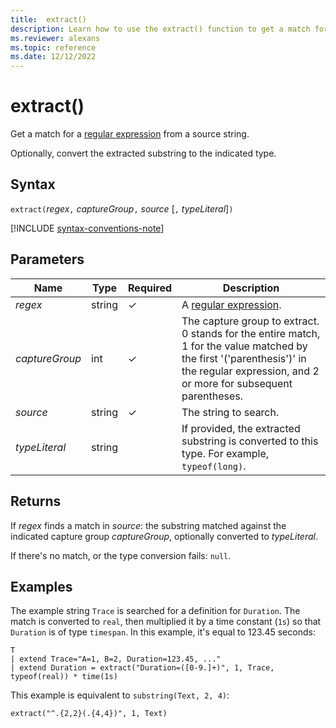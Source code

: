 ```yaml
---
title:  extract()
description: Learn how to use the extract() function to get a match for a regular expression from a source string.
ms.reviewer: alexans
ms.topic: reference
ms.date: 12/12/2022
---
```

# extract()

Get a match for a [regular expression](./re2.md) from a source string.

Optionally, convert the extracted substring to the indicated type.

## Syntax

`extract(`*regex*`,` *captureGroup*`,` *source* [`,` *typeLiteral*]`)`

[!INCLUDE [syntax-conventions-note](../../includes/syntax-conventions-note.md)]

## Parameters

| Name | Type | Required | Description |
|--|--|--|--|
| *regex* | string | &check; | A [regular expression](./re2.md).|
| *captureGroup* | int | &check; | The capture group to extract. 0 stands for the entire match, 1 for the value matched by the first '('parenthesis')' in the regular expression, and 2 or more for subsequent parentheses.|
| *source* | string | &check;| The string to search.|
| *typeLiteral* | string | | If provided, the extracted substring is converted to this type. For example, `typeof(long)`.

## Returns

If *regex* finds a match in *source*: the substring matched against the indicated capture group *captureGroup*, optionally converted to *typeLiteral*.

If there's no match, or the type conversion fails: `null`.

## Examples

The example string `Trace` is searched for a definition for `Duration`.
The match is converted to `real`, then multiplied it by a time constant (`1s`) so that `Duration` is of type `timespan`. In this example, it's equal to 123.45 seconds:

```kusto
T
| extend Trace="A=1, B=2, Duration=123.45, ..."
| extend Duration = extract("Duration=([0-9.]+)", 1, Trace, typeof(real)) * time(1s) 
```

This example is equivalent to `substring(Text, 2, 4)`:

```kusto
extract("^.{2,2}(.{4,4})", 1, Text)
```
